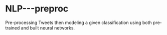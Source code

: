 # NLP---preproc
Pre-processing Tweets then modeling a given classification using both pre-trained and built neural networks.
